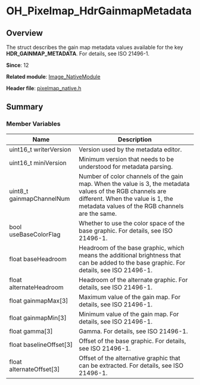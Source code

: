 # OH_Pixelmap_HdrGainmapMetadata

## Overview

The struct describes the gain map metadata values available for the key **HDR_GAINMAP_METADATA**. For details, see ISO 21496-1.

**Since**: 12

**Related module**: [Image_NativeModule](capi-image-nativemodule.md)

**Header file**: [pixelmap_native.h](capi-pixelmap-native-h.md)

## Summary

### Member Variables

| Name| Description|
| -- | -- |
| uint16_t writerVersion | Version used by the metadata editor.|
| uint16_t miniVersion | Minimum version that needs to be understood for metadata parsing.|
| uint8_t gainmapChannelNum | Number of color channels of the gain map. When the value is 3, the metadata values of the RGB channels are different. When the value is 1, the metadata values of the RGB channels are the same.|
| bool useBaseColorFlag | Whether to use the color space of the base graphic. For details, see ISO 21496-1.|
| float baseHeadroom | Headroom of the base graphic, which means the additional brightness that can be added to the base graphic. For details, see ISO 21496-1.|
| float alternateHeadroom | Headroom of the alternate graphic. For details, see ISO 21496-1.|
| float gainmapMax[3] | Maximum value of the gain map. For details, see ISO 21496-1.|
| float gainmapMin[3] | Minimum value of the gain map. For details, see ISO 21496-1.|
| float gamma[3] | Gamma. For details, see ISO 21496-1.|
| float baselineOffset[3] | Offset of the base graphic. For details, see ISO 21496-1.|
| float alternateOffset[3] | Offset of the alternative graphic that can be extracted. For details, see ISO 21496-1.|
